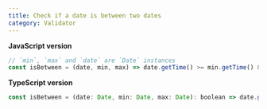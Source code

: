 ```yaml
---
title: Check if a date is between two dates
category: Validator
---
```


**JavaScript version**

```js
// `min`, `max` and `date` are `Date` instances
const isBetween = (date, min, max) => date.getTime() >= min.getTime() && date.getTime() <= max.getTime();
```

**TypeScript version**

```js
const isBetween = (date: Date, min: Date, max: Date): boolean => date.getTime() >= min.getTime() && date.getTime() <= max.getTime();
```
